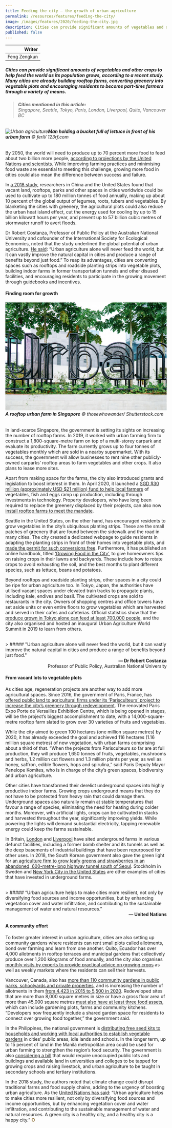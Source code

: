 ```yaml
---
title: Feeding the city – the growth of urban agriculture
permalink: /resources/features/feeding-the-city/
image: /images/features/2020/feeding-the-city.jpg
description: Cities can provide significant amounts of vegetables and other crops to help feed the world as its population grows, according to a recent study. Many cities are already building rooftop farms, converting greenery into vegetable plots and encouraging residents to become part-time farmers through a variety of means.
published: false
---
```


| Writer |
|---:|
| Feng Zengkun |

##### Cities can provide significant amounts of vegetables and other crops to help feed the world as its population grows, according to a recent study. Many cities are already building rooftop farms, converting greenery into vegetable plots and encouraging residents to become part-time farmers through a variety of means.

> ###### **Cities mentioned in this article:** <br> Singapore, Seattle, Tokyo, Paris, London, Liverpool, Quito, Vancouver BC

###### ![Urban agriculture](/images/features/2020/feeding-the-city.jpg/)**Man holding a bucket full of lettuce in front of his urban farm** © ferli/ 123rf.com

By 2050, the world will need to produce up to 70 percent more food to feed about two billion more people, [according to projections by the United Nations and scientists](https://theconversation.com/we-dont-need-to-double-world-food-production-by-2050-heres-why-74211). While improving farming practices and minimising food waste are essential to meeting this challenge, growing more food in cities could also mean the difference between success and failure. 

In [a 2018 study](https://agupubs.onlinelibrary.wiley.com/doi/full/10.1002/2017EF000536), researchers in China and the United States found that vacant land, rooftops, parks and other spaces in cities worldwide could be used to cultivate up to 180 million tonnes of food annually, making up about 10 percent of the global output of legumes, roots, tubers and vegetables. By blanketing the cities with greenery, the agricultural plots could also reduce the urban heat island effect, cut the energy used for cooling by up to 15 billion kilowatt hours per year, and prevent up to 57 billion cubic metres of stormwater runoff to avert floods.

Dr Robert Costanza, Professor of Public Policy at the Australian National University and cofounder of the International Society for Ecological Economics, noted that the study underlined the global potential of urban agriculture. [He said](https://www.citylab.com/environment/2018/02/big-data-suggests-big-potential-for-urban-farming/552770/): “Urban agriculture alone will never feed the world, but it can vastly improve the natural capital in cities and produce a range of benefits beyond just food.” To reap its advantages, cities are converting spaces such as rooftops and roadside planting strips into vegetable plots, building indoor farms in former transportation tunnels and other disused facilities, and encouraging residents to participate in the growing movement through guidebooks and incentives. 

#### **Finding room for growth**

###### ![A rooftop urban farm in Singapore](/images/features/2020/urban-farm-sg.jpg/)**A rooftop urban farm in Singapore** © thosewhowander/ Shutterstock.com

In land-scarce Singapore, the government is setting its sights on increasing the number of rooftop farms. In 2019, it worked with urban farming firm to construct a 1,800-square-metre farm on top of a multi-storey carpark and evaluate its productivity. The farm currently grows up to four tonnes of vegetables monthly which are sold in a nearby supermarket. With its success, the government will allow businesses to rent nine other publicly-owned carparks’ rooftop areas to farm vegetables and other crops. It also plans to lease more sites. 

Apart from making space for the farms, the city also introduced grants and legislation to boost interest in them. In April 2020, it launched a [SGD $30 million (approximately USD $21 million) fund to help local farmers](https://www.channelnewsasia.com/news/singapore/singapore-food-security-30-million-grant-eggs-vegetables-fish-12621414) of vegetables, fish and eggs ramp up production, including through investments in technology. Property developers, who have long been required to replace the greenery displaced by their projects, can also now [install rooftop farms to meet the mandate](https://www.ura.gov.sg/Corporate/Media-Room/Media-Releases/pr17-77). 

Seattle in the United States, on the other hand, has encouraged residents to grow vegetables in the city’s ubiquitous planting strips. These are the small patches of greenery that are found between the sidewalk and the road in many cities. The city created a dedicated webpage to guide residents in adapting the planting strips in front of their homes into vegetable plots, and [made the permit for such conversions free](https://www.seattle.gov/transportation/permits-and-services/permits/planting-in-the-right-of-way). Furthermore, it has published an online handbook, titled [‘Growing Food in the City’](https://www.seattle.gov/Documents/Departments/SPU/EnvironmentConservation/GrowingFoodintheCityBroch.pdf), to give homeowners tips on raising crops in their lawns and backyards. These include how to rotate crops to avoid exhausting the soil, and the best months to plant different species, such as lettuce, beans and potatoes. 

Beyond rooftops and roadside planting strips, other spaces in a city could be ripe for urban agriculture too. In Tokyo, Japan, the authorities have utilised vacant spaces under elevated train tracks to propagate plants, including kale, endives and basil. The cultivated crops are sold to restaurants in the city. Owners of shopping centres and office towers have set aside units or even entire floors to grow vegetables which are harvested and served in their cafes and cafeterias. Official statistics show that the [produce grown in Tokyo alone can feed at least 700,000 people](http://english.agrinews.co.jp/?p=8976), and the city also organised and hosted an inaugural Urban Agriculture World Summit in 2019 to learn from others.

<br>
> ##### "Urban agriculture alone will never feed the world, but it can vastly improve the natural capital in cities and produce a range of benefits beyond just food."

<div align="right"><b>— Dr Robert Costanza</b> <br> Professor of Public Policy, Australian National University</div>

#### **From vacant lots to vegetable plots**

As cities age, regeneration projects are another way to add more agricultural spaces. Since 2016, the government of Paris, France, has [offered public land to agricultural firms under its ‘Parisculteurs’ project to increase the city’s greenery through redevelopment](https://www.aljazeera.com/news/2019/12/eat-city-urban-farmers-paris-191205152844562.html). The renovated Paris Expo Porte de Versailles Exhibition Centre, which is being opened in stages, will be the project’s biggest accomplishment to date, with a 14,000-square-metre rooftop farm slated to grow over 30 varieties of fruits and vegetables. 

While the city aimed to green 100 hectares (one million square metres) by 2020, it has already exceeded the goal and achieved 116 hectares (1.16 million square metres) of new vegetation, with urban farms comprising about a third of that. “When the projects from Parisculteurs so far are at full production, they will produce 1,650 tonnes of fruits, vegetables, mushrooms and herbs, 1.2 million cut flowers and 1.3 million plants per year, as well as honey, saffron, edible flowers, hops and spirulina,” said Paris Deputy Mayor Penelope Komites, who is in charge of the city’s green spaces, biodiversity and urban agriculture.

Other cities have transformed their derelict underground spaces into highly productive indoor farms. Growing crops underground means that they do not have to be protected from heavy rain that could damage them. Underground spaces also naturally remain at stable temperatures that favour a range of species, eliminating the need for heating during colder months. Moreover, with artificial lights, crops can be cultivated in stacks and harvested throughout the year, significantly improving yields. While powering the lights will demand substantial electricity, tapping renewable energy could keep the farms sustainable. 

In Britain, [London](https://www.theguardian.com/environment/2019/feb/10/urban-farming-feeding-cities-of-the-future) and [Liverpool](https://www.theguardian.com/environment/2019/dec/26/farming-of-the-future-rise-of-hydroponic-food-labs-thomas-myers) have sited underground farms in various defunct facilities, including a former bomb shelter and its tunnels as well as the deep basements of industrial buildings that have been repurposed for other uses. In 2018, the South Korean government also gave the green light for [an agriculture firm to grow leafy greens and strawberries in an abandoned, 600-metre-long highway tunnel south of Seoul](https://edition.cnn.com/2019/12/09/asia/south-korea-vertical-farm-intl-c2e/index.html). Stockholm in Sweden and [New York City in the United States](https://newyork.cbslocal.com/2019/04/17/from-basement-to-table-underground-farm-grows-specialty-items-in-manhattan/) are other examples of cities that have invested in underground farms.

<br>
> ##### “Urban agriculture helps to make cities more resilient, not only by diversifying food sources and income opportunities, but by enhancing vegetation cover and water infiltration, and contributing to the sustainable management of water and natural resources.”

<div align="right"><b>— United Nations</b></div>

#### **A community effort**

To foster greater interest in urban agriculture, cities are also setting up community gardens where residents can rent small plots called allotments, bond over farming and learn from one another. Quito, Ecuador has over 4,000 allotments in rooftop terraces and municipal gardens that collectively produce over 1,200 kilograms of food annually, and the city also organises [monthly visits by experts to provide practical advice on growing crops](https://www.dw.com/en/the-gardens-of-quito-urban-farming-in-one-of-the-worlds-highest-cities/a-47913626) as well as weekly markets where the residents can sell their harvests. 

Vancouver, Canada, also has [more than 110 community gardens in public parks, schoolyards and private properties](https://vancouver.ca/people-programs/community-gardens.aspx), and is increasing the number of allotments in them [from 4,423 in 2015 to 5,500 in 2020](https://sustain.ubc.ca/sites/default/files/2019-59_Evaluating%20and%20Assessing%20Food%20System%20Indicators_Lambie.pdf). Redeveloped sites that are more than 8,000 square metres in size or have a gross floor area of more than 45,000 square metres [must also have at least three food assets](https://vancouver.ca/files/cov/greenest-city-action-plan-implementation-update-2018-2019.pdf), which can include gardening plots, farms and community kitchens. “Developers now frequently include a shared garden space for residents to connect over growing food together,” the government said. 

In the Philippines, the national government is [distributing free seed kits to households and working with local authorities to establish vegetable gardens](https://business.mb.com.ph/2020/05/06/growing-own-food-will-be-the-new-normal-after-covid-19/) in cities’ public areas, idle lands and schools. In the longer term, up to 15 percent of land in the Manila metropolitan area could be used for urban farming to strengthen the region’s food security. The government is also [considering a bill](https://senate.gov.ph/lis/bill_res.aspx?congress=18&q=SBN-257) that would require unoccupied public lots and buildings and available land in universities and colleges to be tapped for growing crops and raising livestock, and urban agriculture to be taught in secondary schools and tertiary institutions. 

In the 2018 study, the authors noted that climate change could disrupt traditional farms and food supply chains, adding to the urgency of boosting urban agriculture. As the [United Nations has said](http://www.fao.org/3/i2177e/i2177e00.pdf): “Urban agriculture helps to make cities more resilient, not only by diversifying food sources and income opportunities, but by enhancing vegetation cover and water infiltration, and contributing to the sustainable management of water and natural resources. A green city is a healthy city, and a healthy city is a happy city.” **<font color="#967942">O</font>**
